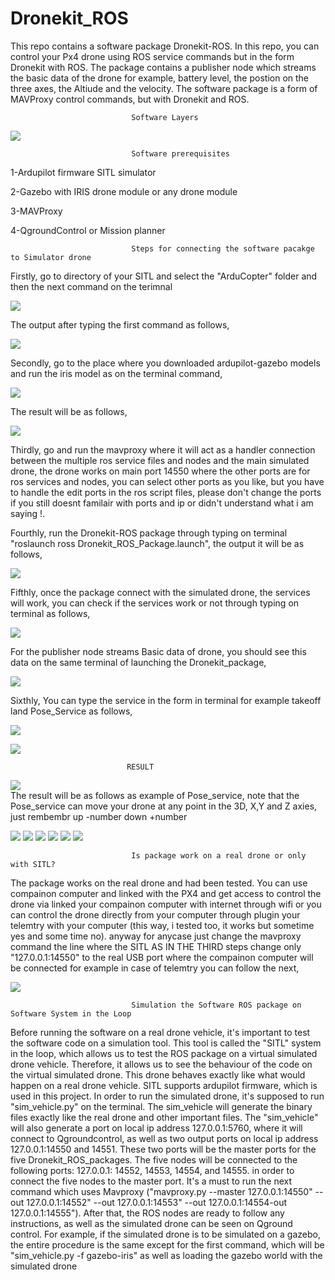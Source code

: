 # Dronekit_ROS
This repo contains a software package Dronekit-ROS. In this repo, you can control your Px4 drone using ROS service commands but in the form Dronekit with ROS. The package contains a publisher node which streams the basic data of the drone for example, battery level, the postion on the three axes, the Altiude and the velocity. The software package is a form of MAVProxy control commands, but with Dronekit and ROS. 

                               Software Layers
                               
![](/images/image-01.PNG)                                 

                               Software prerequisites
                               
1-Ardupilot firmware SITL simulator 

2-Gazebo with IRIS drone module or any drone module

3-MAVProxy

4-QgroundControl or Mission planner 

                               Steps for connecting the software pacakge to Simulator drone 
Firstly, go to directory of your SITL and select the "ArduCopter" folder and then the next command on the terimnal

![](/images/image-04.PNG)

The output after typing the first command as follows,

![](/images/image-06.PNG)

Secondly, go to the place where you downloaded ardupilot-gazebo models and run the iris model as on the terminal command, 

![](/images/image-07.PNG)

The result will be as follows, 

![](/images/image-08.PNG)

Thirdly, go and run the mavproxy where it will act as a handler connection between the multiple ros service files and nodes and the main simulated drone, the drone works on main port 14550 where the other ports are for ros services and nodes, you can select other ports as you like, but you have to handle the edit ports in the ros script files, please don't change the ports if you still doesnt familair with ports and ip or didn't understand what i am saying !.



Fourthly, run the Dronekit-ROS package through typing on terminal "roslaunch ross Dronekit_ROS_Package.launch", the output it will be as follows, 

![](/images/image-10.PNG)

Fifthly, once the package connect with the simulated drone, the services will work, you can check if the services work or not through typing on terminal as follows, 

![](/images/image-11.PNG)

For the publisher node streams Basic data of drone, you should see this data on the same terminal of launching the Dronekit_package, 

![](/images/image-12.PNG)

Sixthly, You can type the service in the form in terminal for example takeoff land Pose_Service as follows, 

![](/images/image-14.PNG)

![](/images/image-15.PNG)
                            
                              RESULT
![](/ezgif.com-gif-maker.gif)                         
The result will be as follows as example of Pose_service, note that the Pose_service can move your drone at any point in the 3D, X,Y and Z axies, just rembembr up -number down +number  

![](/images/image-16.PNG)
![](/images/image-30.PNG)
![](/images/image-31.PNG)
![](/images/image-32.PNG)
![](/images/image-33.PNG)
![](/images/image-34.PNG)



                               Is package work on a real drone or only with SITL? 
                               
The package works on the real drone and had been tested. You can use compainon computer and linked with the PX4 and get access to control the drone via linked your compainon computer with internet through wifi or you can control the drone directly from your computer through plugin your telemtry with your computer (this way, i tested too, it works but sometime yes and some time no). anyway for anycase just change the mavproxy command the line where the SITL AS IN THE THIRD steps change only "127.0.0.1:14550" to the real USB port where the compainon computer will be connected for example in case of telemtry you can follow the next,

![](/images/image-18.PNG)


                               Simulation the Software ROS package on Software System in the Loop
                                                
Before running the software on a real drone vehicle, it's important to test the software code on a simulation tool.
This tool is called the "SITL" system in the loop, which allows us to test the ROS package on a virtual simulated
drone vehicle. Therefore, it allows us to see the behaviour of the code on the virtual simulated drone. This drone
behaves exactly like what would happen on a real drone vehicle. SITL supports ardupilot firmware, which is used in
this project. In order to run the simulated drone, it's supposed to run "sim_vehicle.py" on the terminal. The
sim_vehicle will generate the binary files exactly like the real drone and other important files. The "sim_vehicle"
will also generate a port on local ip address 127.0.0.1:5760, where it will connect to Qgroundcontrol, as well as two
output ports on local ip address 127.0.0.1:14550 and 14551. These two ports will be the master ports for the five
Dronekit_ROS_packages. The five nodes will be connected to the following ports: 127.0.0.1: 14552, 14553, 14554,
and 14555. in order to connect the five nodes to the master port. It's a must to run the next command which uses
Mavproxy ("mavproxy.py --master 127.0.0.1:14550" --out 127.0.0.1:14552" --out 127.0.0.1:14553" --out
127.0.0.1:14554-out 127.0.0.1:14555"). After that, the ROS nodes are ready to follow any instructions, as well as
the simulated drone can be seen on Qground control. For example, if the simulated drone is to be simulated on a
gazebo, the entire procedure is the same except for the first command, which will be "sim_vehicle.py -f gazebo-iris"
as well as loading the gazebo world with the simulated drone
